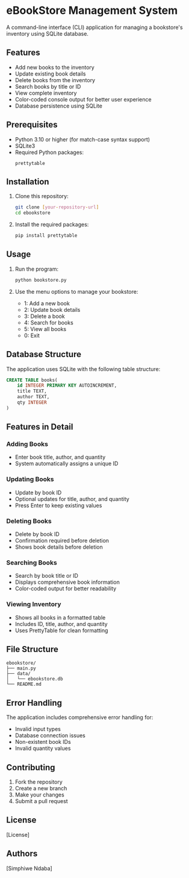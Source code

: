 # eBookStore Management System

A command-line interface (CLI) application for managing a bookstore's inventory using SQLite database.

## Features

- Add new books to the inventory
- Update existing book details
- Delete books from the inventory
- Search books by title or ID
- View complete inventory
- Color-coded console output for better user experience
- Database persistence using SQLite

## Prerequisites

- Python 3.10 or higher (for match-case syntax support)
- SQLite3
- Required Python packages:
  ```
  prettytable
  ```

## Installation

1. Clone this repository:

   ```bash
   git clone [your-repository-url]
   cd ebookstore
   ```

2. Install the required packages:
   ```bash
   pip install prettytable
   ```

## Usage

1. Run the program:

   ```bash
   python bookstore.py
   ```

2. Use the menu options to manage your bookstore:
   - 1: Add a new book
   - 2: Update book details
   - 3: Delete a book
   - 4: Search for books
   - 5: View all books
   - 0: Exit

## Database Structure

The application uses SQLite with the following table structure:

```sql
CREATE TABLE books(
    id INTEGER PRIMARY KEY AUTOINCREMENT,
    title TEXT,
    author TEXT,
    qty INTEGER
)
```

## Features in Detail

### Adding Books

- Enter book title, author, and quantity
- System automatically assigns a unique ID

### Updating Books

- Update by book ID
- Optional updates for title, author, and quantity
- Press Enter to keep existing values

### Deleting Books

- Delete by book ID
- Confirmation required before deletion
- Shows book details before deletion

### Searching Books

- Search by book title or ID
- Displays comprehensive book information
- Color-coded output for better readability

### Viewing Inventory

- Shows all books in a formatted table
- Includes ID, title, author, and quantity
- Uses PrettyTable for clean formatting

## File Structure

```
ebookstore/
├── main.py
├── data/
│   └── ebookstore.db
└── README.md
```

## Error Handling

The application includes comprehensive error handling for:

- Invalid input types
- Database connection issues
- Non-existent book IDs
- Invalid quantity values

## Contributing

1. Fork the repository
2. Create a new branch
3. Make your changes
4. Submit a pull request

## License

[License]

## Authors

[Simphiwe Ndaba]

